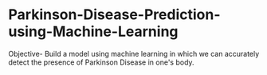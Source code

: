 # Parkinson-Disease-Prediction-using-Machine-Learning
Objective- Build a model using  machine learning  in which we can accurately detect the presence of Parkinson Disease in one's body.
